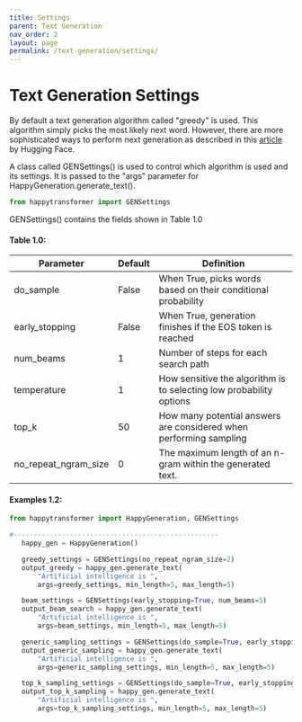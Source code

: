 ```yaml
---
title: Settings
parent: Text Generation
nav_order: 2
layout: page
permalink: /text-generation/settings/
---
```


# Text Generation Settings

By default a text generation algorithm called "greedy" is used.
This algorithm simply picks the most likely next word. 
However, there are more sophisticated ways to perform next generation as described in 
this [article](https://huggingface.co/blog/how-to-generate) by Hugging Face. 

A class called GENSettings() is used to control which algorithm is used and its settings. 
It is passed to the "args" parameter for HappyGeneration.generate_text(). 

```python
from happytransformer import GENSettings
```

GENSettings() contains the  fields shown in Table 1.0 

#### Table 1.0:  

| Parameter            |Default| Definition                                                          |
|----------------------|-------| --------------------------------------------------------------------|
| do_sample            | False | When True, picks words based on their conditional probability       |
| early_stopping       | False | When True, generation finishes if the EOS token is reached          |
| num_beams            | 1     | Number of steps for each search path                                |
| temperature          | 1     | How sensitive the algorithm is to selecting low probability options |
| top_k                | 50    | How many potential answers are considered when performing sampling  |
| no_repeat_ngram_size | 0     | The maximum length of an n-gram within the generated text.          |
   
#### Examples 1.2:  
 
 ```python
from happytransformer import HappyGeneration, GENSettings

#---------------------------------------------------
    happy_gen = HappyGeneration()

    greedy_settings = GENSettings(no_repeat_ngram_size=2)
    output_greedy = happy_gen.generate_text(
        "Artificial intelligence is ",
        args=greedy_settings, min_length=5, max_length=5)

    beam_settings = GENSettings(early_stopping=True, num_beams=5)
    output_beam_search = happy_gen.generate_text(
        "Artificial intelligence is ",
        args=beam_settings, min_length=5, max_length=5)

    generic_sampling_settings = GENSettings(do_sample=True, early_stopping=False, top_k=0, temperature=0.7)
    output_generic_sampling = happy_gen.generate_text(
        "Artificial intelligence is ",
        args=generic_sampling_settings, min_length=5, max_length=5)

    top_k_sampling_settings = GENSettings(do_sample=True, early_stopping=False, top_k=50, temperature=0.7)
    output_top_k_sampling = happy_gen.generate_text(
        "Artificial intelligence is ",
        args=top_k_sampling_settings, min_length=5, max_length=5)
```

